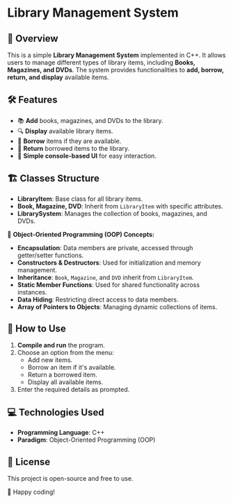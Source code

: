 # Library Management System

## 📌 Overview
This is a simple **Library Management System** implemented in C++. It allows users to manage different types of library items, including **Books, Magazines, and DVDs**. The system provides functionalities to **add, borrow, return, and display** available items.

## 🛠 Features
- 📚 **Add** books, magazines, and DVDs to the library.
- 🔍 **Display** available library items.
- 📖 **Borrow** items if they are available.
- 🔄 **Return** borrowed items to the library.
- 🚀 **Simple console-based UI** for easy interaction.

## 🏗 Classes Structure
- **LibraryItem**: Base class for all library items.
- **Book, Magazine, DVD**: Inherit from `LibraryItem` with specific attributes.
- **LibrarySystem**: Manages the collection of books, magazines, and DVDs.

🚀 **Object-Oriented Programming (OOP) Concepts:**  
  - **Encapsulation**: Data members are private, accessed through getter/setter functions.  
  - **Constructors & Destructors**: Used for initialization and memory management.  
  - **Inheritance**: `Book`, `Magazine`, and `DVD` inherit from `LibraryItem`.  
  - **Static Member Functions**: Used for shared functionality across instances.  
  - **Data Hiding**: Restricting direct access to data members.  
  - **Array of Pointers to Objects**: Managing dynamic collections of items.  

## 🔧 How to Use
1. **Compile and run** the program.
2. Choose an option from the menu:
   - Add new items.
   - Borrow an item if it's available.
   - Return a borrowed item.
   - Display all available items.
3. Enter the required details as prompted.

## 💻 Technologies Used
- **Programming Language**: C++
- **Paradigm**: Object-Oriented Programming (OOP)

## 📜 License
This project is open-source and free to use.

🚀 Happy coding!

